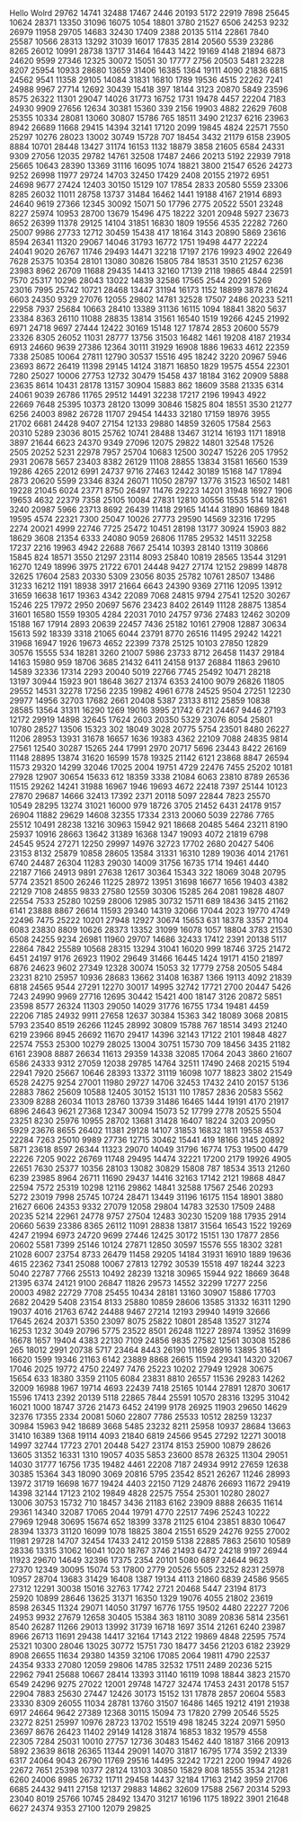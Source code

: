Hello Wolrd
29762
14741
32488
17467
2446
20193
5172
22919
7898
25645
10624
28371
13350
31096
16075
1054
18801
3780
21527
6506
24253
9232
26979
11958
29705
14683
32430
17409
2388
20135
5114
22861
7840
25587
10566
28313
13292
31039
16017
17835
2814
20560
5539
23286
8265
26012
10991
28738
13717
31464
16443
1422
19169
4148
21894
6873
24620
9599
27346
12325
30072
15051
30
17777
2756
20503
5481
23228
8207
25954
10933
28680
13659
31406
16385
1364
19111
4090
21836
6815
24562
9541
11358
29105
14084
31831
16810
1789
19536
4515
22262
7241
24988
9967
27714
12692
30439
15418
397
18144
3123
20870
5849
23596
8575
26322
11301
29047
14026
31773
16752
1731
19478
4457
22204
7183
24930
9909
27656
12634
30381
15360
339
2156
19903
4882
22629
7608
25355
10334
28081
13060
30807
15786
765
18511
3490
21237
6216
23963
8942
26689
11668
29415
14394
32141
17120
2099
19845
4824
22571
7550
25297
10276
28023
13002
30749
15728
707
18454
3432
21179
6158
23905
8884
10701
28448
13427
31174
16153
1132
18879
3858
21605
6584
24331
9309
27056
12035
29782
14761
32508
17487
2466
20213
5192
22939
7918
25665
10643
28390
13369
31116
16095
1074
18821
3800
21547
6526
24273
9252
26998
11977
29724
14703
32450
17429
2408
20155
21972
6951
24698
9677
27424
12403
30150
15129
107
17854
2833
20580
5559
23306
8285
26032
11011
28758
13737
31484
16462
1441
19188
4167
21914
6893
24640
9619
27366
12345
30092
15071
50
17796
2775
20522
5501
23248
8227
25974
10953
28700
13679
15496
475
18222
3201
20948
5927
23673
8652
26399
11378
29125
14104
31851
16830
1809
19556
4535
22282
7260
25007
9986
27733
12712
30459
15438
417
18164
3143
20890
5869
23616
8594
26341
11320
29067
14046
31793
16772
1751
19498
4477
22224
24041
9020
26767
11746
29493
14471
32218
17197
2176
19923
4902
22649
7628
25375
10354
28101
13080
30826
15805
784
18531
3510
21257
6236
23983
8962
26709
11688
29435
14413
32160
17139
2118
19865
4844
22591
7570
25317
10296
28043
13022
14839
32586
17565
2544
20291
5269
23016
7995
25742
10721
28468
13447
31194
16173
1152
18899
3878
21624
6603
24350
9329
27076
12055
29802
14781
32528
17507
2486
20233
5211
22958
7937
25684
10663
28410
13389
31136
16115
1094
18841
3820
5637
23384
8363
26110
11088
28835
13814
31561
16540
1519
19266
4245
21992
6971
24718
9697
27444
12422
30169
15148
127
17874
2853
20600
5579
23326
8305
26052
11031
28777
13756
31503
16482
1461
19208
4187
21934
6913
24660
9639
27386
12364
30111
31929
16908
1886
19633
4612
22359
7338
25085
10064
27811
12790
30537
15516
495
18242
3220
20967
5946
23693
8672
26419
11398
29145
14124
31871
16850
1829
19575
4554
22301
7280
25027
10006
27753
12732
30479
15458
437
18184
3162
20909
5888
23635
8614
10431
28178
13157
30904
15883
862
18609
3588
21335
6314
24061
9039
26786
11765
29512
14491
32238
17217
2196
19943
4922
22669
7648
25395
10373
28120
13099
30846
15825
804
18551
3530
21277
6256
24003
8982
26728
11707
29454
14433
32180
17159
18976
3955
21702
6681
24428
9407
27154
12133
29880
14859
32605
17584
2563
20310
5289
23036
8015
25762
10741
28488
13467
31214
16193
1171
18918
3897
21644
6623
24370
9349
27096
12075
29822
14801
32548
17526
2505
20252
5231
22978
7957
25704
10683
12500
30247
15226
205
17952
2931
20678
5657
23403
8382
26129
11108
28855
13834
31581
16560
1539
19286
4265
22012
6991
24737
9716
27463
12442
30189
15168
147
17894
2873
20620
5599
23346
8324
26071
11050
28797
13776
31523
16502
1481
19228
21045
6024
23771
8750
26497
11476
29223
14201
31948
16927
1906
19653
4632
22379
7358
25105
10084
27831
12810
30556
15535
514
18261
3240
20987
5966
23713
8692
26439
11418
29165
14144
31890
16869
1848
19595
4574
22321
7300
25047
10026
27773
29590
14569
32316
17295
2274
20021
4999
22746
7725
25472
10451
28198
13177
30924
15903
882
18629
3608
21354
6333
24080
9059
26806
11785
29532
14511
32258
17237
2216
19963
4942
22688
7667
25414
10393
28140
13119
30866
15845
824
18571
3550
21297
23114
8093
25840
10819
28565
13544
31291
16270
1249
18996
3975
21722
6701
24448
9427
27174
12152
29899
14878
32625
17604
2583
20330
5309
23056
8035
25782
10761
28507
13486
31233
16212
1191
18938
3917
21664
6643
24390
9369
27116
12095
13912
31659
16638
1617
19363
4342
22089
7068
24815
9794
27541
12520
30267
15246
225
17972
2950
20697
5676
23423
8402
26149
11128
28875
13854
31601
16580
1559
19305
4284
22031
7010
24757
9736
27483
12462
30209
15188
167
17914
2893
20639
22457
7436
25182
10161
27908
12887
30634
15613
592
18339
3318
21065
6044
23791
8770
26516
11495
29242
14221
31968
16947
1926
19673
4652
22399
7378
25125
10103
27850
12829
30576
15555
534
18281
3260
21007
5986
23733
8712
26458
11437
29184
14163
15980
959
18706
3685
21432
6411
24158
9137
26884
11863
29610
14589
32336
17314
2293
20040
5019
22766
7745
25492
10471
28218
13197
30944
15923
901
18648
3627
21374
6353
24100
9079
26826
11805
29552
14531
32278
17256
2235
19982
4961
6778
24525
9504
27251
12230
29977
14956
32703
17682
2661
20408
5387
23133
8112
25859
10838
28585
13564
31311
16290
1269
19016
3995
21742
6721
24467
9446
27193
12172
29919
14898
32645
17624
2603
20350
5329
23076
8054
25801
10780
28527
13506
15323
302
18049
3028
20775
5754
23501
8480
26227
11206
28953
13931
31678
16657
1636
19383
4362
22109
7088
24835
9814
27561
12540
30287
15265
244
17991
2970
20717
5696
23443
8422
26169
11148
28895
13874
31620
16599
1578
19325
21142
6121
23868
8847
26594
11573
29320
14299
32046
17025
2004
19751
4729
22476
7455
25202
10181
27928
12907
30654
15633
612
18359
3338
21084
6063
23810
8789
26536
11515
29262
14241
31988
16967
1946
19693
4672
22418
7397
25144
10123
27870
29687
14666
32413
17392
2371
20118
5097
22844
7823
25570
10549
28295
13274
31021
16000
979
18726
3705
21452
6431
24178
9157
26904
11882
29629
14608
32355
17334
2313
20060
5039
22786
7765
25512
10491
28238
13216
30963
15942
921
18668
20485
5464
23211
8190
25937
10916
28663
13642
31389
16368
1347
19093
4072
21819
6798
24545
9524
27271
12250
29997
14976
32723
17702
2680
20427
5406
23153
8132
25879
10858
28605
13584
31331
16310
1289
19036
4014
21761
6740
24487
26304
11283
29030
14009
31756
16735
1714
19461
4440
22187
7166
24913
9891
27638
12617
30364
15343
322
18069
3048
20795
5774
23521
8500
26246
11225
28972
13951
31698
16677
1656
19403
4382
22129
7108
24855
9833
27580
12559
30306
15285
264
2081
19828
4807
22554
7533
25280
10259
28006
12985
30732
15711
689
18436
3415
21162
6141
23888
8867
26614
11593
29340
14319
32066
17044
2023
19770
4749
22496
7475
25222
10201
27948
12927
30674
15653
631
18378
3357
21104
6083
23830
8809
10626
28373
13352
31099
16078
1057
18804
3783
21530
6508
24255
9234
26981
11960
29707
14686
32433
17412
2391
20138
5117
22864
7842
25589
10568
28315
13294
31041
16020
999
18746
3725
21472
6451
24197
9176
26923
11902
29649
31466
16445
1424
19171
4150
21897
6876
24623
9602
27349
12328
30074
15053
32
17779
2758
20505
5484
23231
8210
25957
10936
28683
13662
31408
16387
1366
19113
4092
21839
6818
24565
9544
27291
12270
30017
14995
32742
17721
2700
20447
5426
7243
24990
9969
27716
12695
30442
15421
400
18147
3126
20872
5851
23598
8577
26324
11303
29050
14029
31776
16755
1734
19481
4459
22206
7185
24932
9911
27658
12637
30384
15363
342
18089
3068
20815
5793
23540
8519
26266
11245
28992
30809
15788
767
18514
3493
21240
6219
23966
8945
26692
11670
29417
14396
32143
17122
2101
19848
4827
22574
7553
25300
10279
28025
13004
30751
15730
709
18456
3435
21182
6161
23908
8887
26634
11613
29359
14338
32085
17064
2043
3860
21607
6586
24333
9312
27059
12038
29785
14764
32511
17490
2468
20215
5194
22941
7920
25667
10646
28393
13372
31119
16098
1077
18823
3802
21549
6528
24275
9254
27001
11980
29727
14706
32453
17432
2410
20157
5136
22883
7862
25609
10588
12405
30152
15131
110
17857
2836
20583
5562
23309
8288
26034
11013
28760
13739
31486
16465
1444
19191
4170
21917
6896
24643
9621
27368
12347
30094
15073
52
17799
2778
20525
5504
23251
8230
25976
10955
28702
13681
31428
16407
18224
3203
20950
5929
23676
8655
26402
11381
29128
14107
31853
16832
1811
19558
4537
22284
7263
25010
9989
27736
12715
30462
15441
419
18166
3145
20892
5871
23618
8597
26344
11323
29070
14049
31796
16774
1753
19500
4479
22226
7205
9022
26769
11748
29495
14474
32221
17200
2179
19926
4905
22651
7630
25377
10356
28103
13082
30829
15808
787
18534
3513
21260
6239
23985
8964
26711
11690
29437
14416
32163
17142
2121
19868
4847
22594
7572
25319
10298
12116
29862
14841
32588
17567
2546
20293
5272
23019
7998
25745
10724
28471
13449
31196
16175
1154
18901
3880
21627
6606
24353
9332
27079
12058
29804
14783
32530
17509
2488
20235
5214
22961
24778
9757
27504
12483
30230
15209
188
17935
2914
20660
5639
23386
8365
26112
11091
28838
13817
31564
16543
1522
19269
4247
21994
6973
24720
9699
27446
12425
30172
15151
130
17877
2856
20602
5581
7399
25146
10124
27871
12850
30597
15576
555
18302
3281
21028
6007
23754
8733
26479
11458
29205
14184
31931
16910
1889
19636
4615
22362
7341
25088
10067
27813
12792
30539
15518
497
18244
3223
5040
22787
7766
25513
10492
28239
13218
30965
15944
922
18669
3648
21395
6374
24121
9100
26847
11826
29573
14552
32299
17277
2256
20003
4982
22729
7708
25455
10434
28181
13160
30907
15886
17703
2682
20429
5408
23154
8133
25880
10859
28606
13585
31332
16311
1290
19037
4016
21763
6742
24488
9467
27214
12193
29940
14919
32666
17645
2624
20371
5350
23097
8075
25822
10801
28548
13527
31274
16253
1232
3049
20796
5775
23522
8501
26248
11227
28974
13952
31699
16678
1657
19404
4383
22130
7109
24856
9835
27582
12561
30308
15286
265
18012
2991
20738
5717
23464
8443
26190
11169
28916
13895
31641
16620
1599
19346
21163
6142
23889
8868
26615
11594
29341
14320
32067
17046
2025
19772
4750
22497
7476
25223
10202
27949
12928
30675
15654
633
18380
3359
21105
6084
23831
8810
26557
11536
29283
14262
32009
16988
1967
19714
4693
22439
7418
25165
10144
27891
12870
30617
15596
17413
2392
20139
5118
22865
7844
25591
10570
28316
13295
31042
16021
1000
18747
3726
21473
6452
24199
9178
26925
11903
29650
14629
32376
17355
2334
20081
5060
22807
7786
25533
10512
28259
13237
30984
15963
942
18689
3668
5485
23232
8211
25958
10937
28684
13663
31410
16389
1368
19114
4093
21840
6819
24566
9545
27292
12271
30018
14997
32744
17723
2701
20448
5427
23174
8153
25900
10879
28626
13605
31352
16331
1310
19057
4035
5853
23600
8578
26325
11304
29051
14030
31777
16756
1735
19482
4461
22208
7187
24934
9912
27659
12638
30385
15364
343
18090
3069
20816
5795
23542
8521
26267
11246
28993
13972
31719
16698
1677
19424
4403
22150
7129
24876
26693
11672
29419
14398
32144
17123
2102
19849
4828
22575
7554
25301
10280
28027
13006
30753
15732
710
18457
3436
21183
6162
23909
8888
26635
11614
29361
14340
32087
17065
2044
19791
4770
22517
7496
25243
10222
27969
12948
30695
15674
652
18399
3378
21125
6104
23851
8830
10647
28394
13373
31120
16099
1078
18825
3804
21551
6529
24276
9255
27002
11981
29728
14707
32454
17433
2412
20159
5138
22885
7863
25610
10589
28336
13315
31062
16041
1020
18767
3746
21493
6472
24218
9197
26944
11923
29670
14649
32396
17375
2354
20101
5080
6897
24644
9623
27370
12349
30095
15074
53
17800
2779
20526
5505
23252
8231
25978
10957
28704
13683
31429
16408
1387
19134
4113
21860
6839
24586
9565
27312
12291
30038
15016
32763
17742
2721
20468
5447
23194
8173
25920
10899
28646
13625
31371
16350
1329
19076
4055
21802
23619
8598
26345
11324
29071
14050
31797
16776
1755
19502
4480
22227
7206
24953
9932
27679
12658
30405
15384
363
18110
3089
20836
5814
23561
8540
26287
11266
29013
13992
31739
16718
1697
3514
21261
6240
23987
8966
26713
11691
29438
14417
32164
17143
2122
19869
4848
22595
7574
25321
10300
28046
13025
30772
15751
730
18477
3456
21203
6182
23929
8908
26655
11634
29380
14359
32106
17085
2064
19811
4790
22537
24354
9333
27080
12059
29806
14785
32532
17511
2489
20236
5215
22962
7941
25688
10667
28414
13393
31140
16119
1098
18844
3823
21570
6549
24296
9275
27022
12001
29748
14727
32474
17453
2431
20178
5157
22904
7883
25630
27447
12426
30173
15152
131
17878
2857
20604
5583
23330
8309
26055
11034
28781
13760
31507
16486
1465
19212
4191
21938
6917
24664
9642
27389
12368
30115
15094
73
17820
2799
20546
5525
23272
8251
25997
10976
28723
13702
15519
498
18245
3224
20971
5950
23697
8676
26423
11402
29149
14128
31874
16853
1832
19579
4558
22305
7284
25031
10010
27757
12736
30483
15462
440
18187
3166
20913
5892
23639
8618
26365
11344
29091
14070
31817
16795
1774
3592
21339
6317
24064
9043
26790
11769
29516
14495
32242
17221
2200
19947
4926
22672
7651
25398
10377
28124
13103
30850
15829
808
18555
3534
21281
6260
24006
8985
26732
11711
29458
14437
32184
17163
2142
3959
21706
6685
24432
9411
27158
12137
29883
14862
32609
17588
2567
20314
5293
23040
8019
25766
10745
28492
13470
31217
16196
1175
18922
3901
21648
6627
24374
9353
27100
12079
29825
